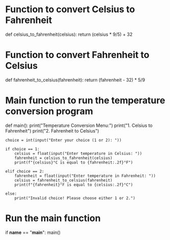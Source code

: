 # Function to convert Celsius to Fahrenheit
def celsius_to_fahrenheit(celsius):
    return (celsius * 9/5) + 32

# Function to convert Fahrenheit to Celsius
def fahrenheit_to_celsius(fahrenheit):
    return (fahrenheit - 32) * 5/9

# Main function to run the temperature conversion program
def main():
    print("Temperature Conversion Menu:")
    print("1. Celsius to Fahrenheit")
    print("2. Fahrenheit to Celsius")
    
    choice = int(input("Enter your choice (1 or 2): "))
    
    if choice == 1:
        celsius = float(input("Enter temperature in Celsius: "))
        fahrenheit = celsius_to_fahrenheit(celsius)
        print(f"{celsius}°C is equal to {fahrenheit:.2f}°F")
        
    elif choice == 2:
        fahrenheit = float(input("Enter temperature in Fahrenheit: "))
        celsius = fahrenheit_to_celsius(fahrenheit)
        print(f"{fahrenheit}°F is equal to {celsius:.2f}°C")
        
    else:
        print("Invalid choice! Please choose either 1 or 2.")

# Run the main function
if __name__ == "__main__":
    main()
